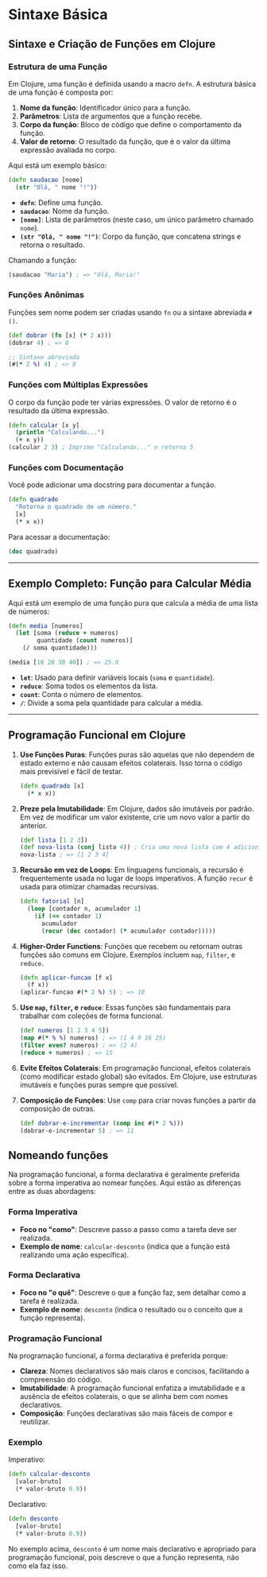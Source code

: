 # Sintaxe Básica

## Sintaxe e Criação de Funções em Clojure

### Estrutura de uma Função

Em Clojure, uma função é definida usando a macro `defn`. A estrutura básica de uma função é composta por:

1. **Nome da função**: Identificador único para a função.
2. **Parâmetros**: Lista de argumentos que a função recebe.
3. **Corpo da função**: Bloco de código que define o comportamento da função.
4. **Valor de retorno**: O resultado da função, que é o valor da última expressão avaliada no corpo.

Aqui está um exemplo básico:

```clojure
(defn saudacao [nome]
  (str "Olá, " nome "!"))
```

- **`defn`**: Define uma função.
- **`saudacao`**: Nome da função.
- **`[nome]`**: Lista de parâmetros (neste caso, um único parâmetro chamado `nome`).
- **`(str "Olá, " nome "!")`**: Corpo da função, que concatena strings e retorna o resultado.

Chamando a função:

```clojure
(saudacao "Maria") ; => "Olá, Maria!"
```

### Funções Anônimas

Funções sem nome podem ser criadas usando `fn` ou a sintaxe abreviada `#()`.

```clojure
(def dobrar (fn [x] (* 2 x)))
(dobrar 4) ; => 8

;; Sintaxe abreviada
(#(* 2 %) 4) ; => 8
```

### Funções com Múltiplas Expressões

O corpo da função pode ter várias expressões. O valor de retorno é o resultado da última expressão.

```clojure
(defn calcular [x y]
  (println "Calculando...")
  (+ x y))
(calcular 2 3) ; Imprime "Calculando..." e retorna 5
```

### Funções com Documentação

Você pode adicionar uma docstring para documentar a função.

```clojure
(defn quadrado
  "Retorna o quadrado de um número."
  [x]
  (* x x))
```

Para acessar a documentação:

```clojure
(doc quadrado)
```

---

## Exemplo Completo: Função para Calcular Média

Aqui está um exemplo de uma função pura que calcula a média de uma lista de números:

```clojure
(defn media [numeros]
  (let [soma (reduce + numeros)
        quantidade (count numeros)]
    (/ soma quantidade)))

(media [10 20 30 40]) ; => 25.0
```

- **`let`**: Usado para definir variáveis locais (`soma` e `quantidade`).
- **`reduce`**: Soma todos os elementos da lista.
- **`count`**: Conta o número de elementos.
- **`/`**: Divide a soma pela quantidade para calcular a média.

---

## Programação Funcional em Clojure

1. **Use Funções Puras**:
   Funções puras são aquelas que não dependem de estado externo e não causam efeitos colaterais. Isso torna o código mais previsível e fácil de testar.

   ```clojure
   (defn quadrado [x]
     (* x x))
   ```

2. **Preze pela Imutabilidade**:
   Em Clojure, dados são imutáveis por padrão. Em vez de modificar um valor existente, crie um novo valor a partir do anterior.

   ```clojure
   (def lista [1 2 3])
   (def nova-lista (conj lista 4)) ; Cria uma nova lista com 4 adicionado
   nova-lista ; => [1 2 3 4]
   ```

3. **Recursão em vez de Loops**:
   Em linguagens funcionais, a recursão é frequentemente usada no lugar de loops imperativos. A função `recur` é usada para otimizar chamadas recursivas.

   ```clojure
   (defn fatorial [n]
     (loop [contador n, acumulador 1]
       (if (<= contador 1)
         acumulador
         (recur (dec contador) (* acumulador contador)))))
   ```

4. **Higher-Order Functions**:
   Funções que recebem ou retornam outras funções são comuns em Clojure. Exemplos incluem `map`, `filter`, e `reduce`.

   ```clojure
   (defn aplicar-funcao [f x]
     (f x))
   (aplicar-funcao #(* 2 %) 5) ; => 10
   ```

5. **Use `map`, `filter`, e `reduce`**:
   Essas funções são fundamentais para trabalhar com coleções de forma funcional.

   ```clojure
   (def numeros [1 2 3 4 5])
   (map #(* % %) numeros) ; => (1 4 9 16 25)
   (filter even? numeros) ; => (2 4)
   (reduce + numeros) ; => 15
   ```

6. **Evite Efeitos Colaterais**:
   Em programação funcional, efeitos colaterais (como modificar estado global) são evitados. Em Clojure, use estruturas imutáveis e funções puras sempre que possível.

7. **Composição de Funções**:
   Use `comp` para criar novas funções a partir da composição de outras.

   ```clojure
   (def dobrar-e-incrementar (comp inc #(* 2 %)))
   (dobrar-e-incrementar 5) ; => 11
   ```

## Nomeando funções

Na programação funcional, a forma declarativa é geralmente preferida sobre a forma imperativa ao nomear funções. Aqui estão as diferenças entre as duas abordagens:

### Forma Imperativa

- **Foco no "como"**: Descreve passo a passo como a tarefa deve ser realizada.
- **Exemplo de nome**: `calcular-desconto` (indica que a função está realizando uma ação específica).

### Forma Declarativa

- **Foco no "o quê"**: Descreve o que a função faz, sem detalhar como a tarefa é realizada.
- **Exemplo de nome**: `desconto` (indica o resultado ou o conceito que a função representa).

### Programação Funcional

Na programação funcional, a forma declarativa é preferida porque:

- **Clareza**: Nomes declarativos são mais claros e concisos, facilitando a compreensão do código.
- **Imutabilidade**: A programação funcional enfatiza a imutabilidade e a ausência de efeitos colaterais, o que se alinha bem com nomes declarativos.
- **Composição**: Funções declarativas são mais fáceis de compor e reutilizar.

### Exemplo

Imperativo:

```clojure
(defn calcular-desconto
  [valor-bruto]
  (* valor-bruto 0.9))
```

Declarativo:

```clojure
(defn desconto
  [valor-bruto]
  (* valor-bruto 0.9))
```

No exemplo acima, `desconto` é um nome mais declarativo e apropriado para programação funcional, pois descreve o que a função representa, não como ela faz isso.
